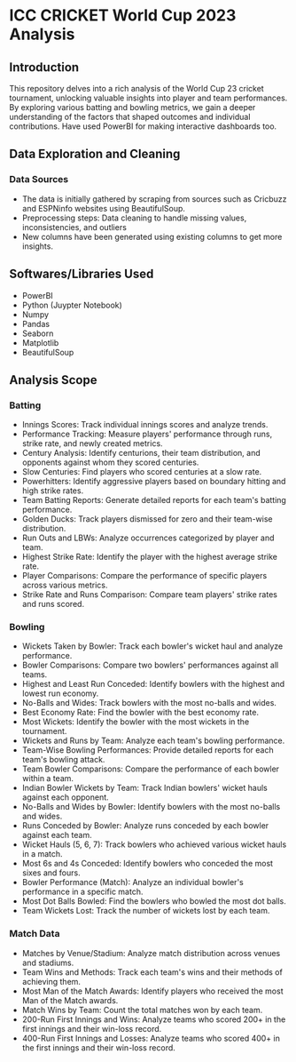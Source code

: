 # ICC CRICKET World Cup 2023 Analysis

## Introduction

This repository delves into a rich analysis of the World Cup 23 cricket tournament, unlocking valuable insights into player and team performances. By exploring various batting and bowling metrics, we gain a deeper understanding of the factors that shaped outcomes and individual contributions. Have used PowerBI for making interactive dashboards too.

## Data Exploration and Cleaning

### Data Sources
- The data is initially gathered by scraping from sources such as Cricbuzz and ESPNinfo websites using BeautifulSoup.
- Preprocessing steps: Data cleaning to handle missing values, inconsistencies, and outliers
- New columns have been generated using existing columns to get more insights.

## Softwares/Libraries Used
- PowerBI
- Python (Juypter Notebook)
- Numpy
- Pandas
- Seaborn
- Matplotlib
- BeautifulSoup


## Analysis Scope

### Batting

- Innings Scores: Track individual innings scores and analyze trends.
- Performance Tracking: Measure players' performance through runs, strike rate, and newly created metrics.
- Century Analysis: Identify centurions, their team distribution, and opponents against whom they scored centuries.
- Slow Centuries: Find players who scored centuries at a slow rate.
- Powerhitters: Identify aggressive players based on boundary hitting and high strike rates.
- Team Batting Reports: Generate detailed reports for each team's batting performance.
- Golden Ducks: Track players dismissed for zero and their team-wise distribution.
- Run Outs and LBWs: Analyze occurrences categorized by player and team.
- Highest Strike Rate: Identify the player with the highest average strike rate.
- Player Comparisons: Compare the performance of specific players across various metrics.
- Strike Rate and Runs Comparison: Compare team players' strike rates and runs scored.

### Bowling

- Wickets Taken by Bowler: Track each bowler's wicket haul and analyze performance.
- Bowler Comparisons: Compare two bowlers' performances against all teams.
- Highest and Least Run Conceded: Identify bowlers with the highest and lowest run economy.
- No-Balls and Wides: Track bowlers with the most no-balls and wides.
- Best Economy Rate: Find the bowler with the best economy rate.
- Most Wickets: Identify the bowler with the most wickets in the tournament.
- Wickets and Runs by Team: Analyze each team's bowling performance.
- Team-Wise Bowling Performances: Provide detailed reports for each team's bowling attack.
- Team Bowler Comparisons: Compare the performance of each bowler within a team.
- Indian Bowler Wickets by Team: Track Indian bowlers' wicket hauls against each opponent.
- No-Balls and Wides by Bowler: Identify bowlers with the most no-balls and wides.
- Runs Conceded by Bowler: Analyze runs conceded by each bowler against each team.
- Wicket Hauls (5, 6, 7): Track bowlers who achieved various wicket hauls in a match.
- Most 6s and 4s Conceded: Identify bowlers who conceded the most sixes and fours.
- Bowler Performance (Match): Analyze an individual bowler's performance in a specific match.
- Most Dot Balls Bowled: Find the bowlers who bowled the most dot balls.
- Team Wickets Lost: Track the number of wickets lost by each team.

### Match Data

- Matches by Venue/Stadium: Analyze match distribution across venues and stadiums.
- Team Wins and Methods: Track each team's wins and their methods of achieving them.
- Most Man of the Match Awards: Identify players who received the most Man of the Match awards.
- Match Wins by Team: Count the total matches won by each team.
- 200-Run First Innings and Wins: Analyze teams who scored 200+ in the first innings and their win-loss record.
- 400-Run First Innings and Losses: Analyze teams who scored 400+ in the first innings and their win-loss record.

